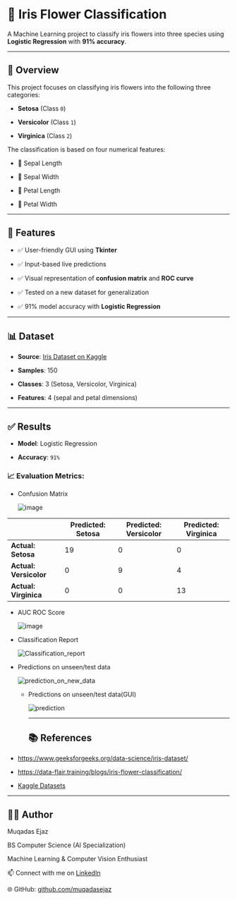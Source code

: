 # 🌸 Iris Flower Classification
 
A Machine Learning project to classify iris flowers into three species using **Logistic Regression** with **91% accuracy**.

--------------------------------------------------------------------------------------------------------------------------------------------------------------

## 📌 Overview

This project focuses on classifying iris flowers into the following three categories:

- **Setosa** (Class `0`)
  
- **Versicolor** (Class `1`)
  
- **Virginica** (Class `2`)

The classification is based on four numerical features:

- 🌿 Sepal Length
  
- 🌿 Sepal Width
  
- 🌸 Petal Length
   
- 🌸 Petal Width

-----------------------------------------------------------------------------------------------------------------------------------------------------------------------

## 🌟 Features

- ✅ User-friendly GUI using **Tkinter**
  
- ✅ Input-based live predictions
  
- ✅ Visual representation of **confusion matrix** and **ROC curve**
  
- ✅ Tested on a new dataset for generalization
  
- ✅ 91% model accuracy with **Logistic Regression**

--------------------------------------------------------------------------------------------------------------------------------------------------------------------

## 📊 Dataset

- **Source**: [Iris Dataset on Kaggle](https://www.kaggle.com/datasets/arshid/iris-flower-dataset)
  
- **Samples**: 150
  
- **Classes**: 3 (Setosa, Versicolor, Virginica)
  
- **Features**: 4 (sepal and petal dimensions)

---

## ✅ Results

- **Model**: Logistic Regression
  
- **Accuracy**: `91%`

### 📈 Evaluation Metrics:

- Confusion Matrix

  ![image](https://github.com/user-attachments/assets/caf26058-b266-48dd-85c3-94db5f1f87df)

|                        | Predicted: Setosa | Predicted: Versicolor  | Predicted: Virginica |
|------------------------|-------------------|------------------------|----------------------|
| **Actual: Setosa**     | 19                | 0                      | 0                    |
| **Actual: Versicolor** | 0                 | 9                      | 4                    |
| **Actual: Virginica**  | 0                 | 0                      | 13                   |

- AUC ROC Score

  ![image](https://github.com/user-attachments/assets/a01193aa-8f2c-43a8-8ba7-065c54f2a230)

- Classification Report

  ![Classification_report](https://github.com/user-attachments/assets/03f26432-77db-4f50-aa53-01cdc1779337)

  
- Predictions on unseen/test data

  ![prediction_on_new_data](https://github.com/user-attachments/assets/d92aa8e3-20aa-493b-a49c-d27cde0853a9)

  - Predictions on unseen/test data(GUI)
 
    ![prediction](https://github.com/user-attachments/assets/38ff8484-0cbb-4cf9-9f56-0532003b9db4)

    ---------------------------------------------------------------------------------------------------------------------------------------------------------------------

    ## 📚 References

- https://www.geeksforgeeks.org/data-science/iris-dataset/

- https://data-flair.training/blogs/iris-flower-classification/
  
- [Kaggle Datasets](https://www.kaggle.com/datasets/arshid/iris-flower-dataset)
   

----------------------------------------------------------------------------------------------------------------------------------------------------------------------

## 👩‍💻 Author

Muqadas Ejaz

BS Computer Science (AI Specialization)

Machine Learning & Computer Vision Enthusiast

📫 Connect with me on [LinkedIn](https://www.linkedin.com/in/muqadasejaz/)  

🌐 GitHub: [github.com/muqadasejaz](https://github.com/muqadasejaz)

